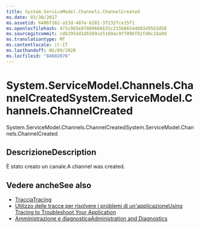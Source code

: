 ```yaml
---
title: System.ServiceModel.Channels.ChannelCreated
ms.date: 03/30/2017
ms.assetid: 6406f162-a53d-487e-b281-3f232fce15f1
ms.openlocfilehash: 473c9b5e87869666631c215686544083d95b3d50
ms.sourcegitcommit: cdb295dd1db589ce5169ac9ff096f01fd0c2da9d
ms.translationtype: MT
ms.contentlocale: it-IT
ms.lasthandoff: 06/09/2020
ms.locfileid: "84602076"
---
```

# <a name="systemservicemodelchannelschannelcreated"></a><span data-ttu-id="6848f-102">System.ServiceModel.Channels.ChannelCreated</span><span class="sxs-lookup"><span data-stu-id="6848f-102">System.ServiceModel.Channels.ChannelCreated</span></span>
<span data-ttu-id="6848f-103">System.ServiceModel.Channels.ChannelCreated</span><span class="sxs-lookup"><span data-stu-id="6848f-103">System.ServiceModel.Channels.ChannelCreated</span></span>  
  
## <a name="description"></a><span data-ttu-id="6848f-104">Descrizione</span><span class="sxs-lookup"><span data-stu-id="6848f-104">Description</span></span>  
 <span data-ttu-id="6848f-105">È stato creato un canale.</span><span class="sxs-lookup"><span data-stu-id="6848f-105">A channel was created.</span></span>  
  
## <a name="see-also"></a><span data-ttu-id="6848f-106">Vedere anche</span><span class="sxs-lookup"><span data-stu-id="6848f-106">See also</span></span>

- [<span data-ttu-id="6848f-107">Traccia</span><span class="sxs-lookup"><span data-stu-id="6848f-107">Tracing</span></span>](index.md)
- [<span data-ttu-id="6848f-108">Utilizzo delle tracce per risolvere i problemi di un'applicazione</span><span class="sxs-lookup"><span data-stu-id="6848f-108">Using Tracing to Troubleshoot Your Application</span></span>](using-tracing-to-troubleshoot-your-application.md)
- [<span data-ttu-id="6848f-109">Amministrazione e diagnostica</span><span class="sxs-lookup"><span data-stu-id="6848f-109">Administration and Diagnostics</span></span>](../index.md)
